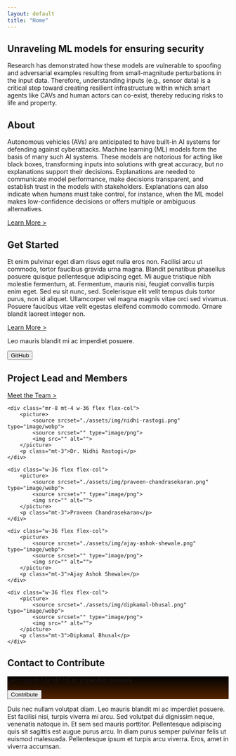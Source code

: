 ```yaml
---
layout: default
title: "Home"
---
```


<h2>Unraveling ML models for ensuring security</h2>
<p class="mb-12">Research has demonstrated how these models are vulnerable to spoofing and adversarial examples resulting from
    small-magnitude perturbations in the input data. Therefore, understanding inputs (e.g., sensor data) is a critical
    step toward creating resilient infrastructure within which smart agents like CAVs and human actors can co-exist,
    thereby reducing risks to life and property.
</p>

<h2>About</h2>
<p class="mb-12">Autonomous vehicles (AVs) are anticipated to have built-in AI systems for defending against cyberattacks. Machine
    learning (ML) models form the basis of many such AI systems. These models are notorious for acting like black
    boxes, transforming inputs into solutions with great accuracy, but no explanations support their decisions.
    Explanations are needed to communicate model performance, make decisions transparent, and establish trust in the
    models with stakeholders. Explanations can also indicate when humans must take control, for instance, when the ML
    model makes low-confidence decisions or offers multiple or ambiguous alternatives.</p>
<a class="mt-2" href="">Learn More ></a>

<h2>Get Started</h2>
<p class="mb-12">Et enim pulvinar eget diam risus eget nulla eros non. Facilisi arcu ut commodo, tortor faucibus gravida urna
    magna. Blandit penatibus phasellus posuere quisque pellentesque adipiscing eget. Mi augue tristique nibh molestie
    fermentum, at. Fermentum, mauris nisi, feugiat convallis turpis enim eget. Sed eu sit nunc, sed. Scelerisque elit
    velit tempus duis tortor purus, non id aliquet. Ullamcorper vel magna magnis vitae orci sed vivamus. Posuere
    faucibus vitae velit egestas eleifend commodo commodo. Ornare blandit laoreet integer non.</p>
<a class="mt-2" href="">Learn More ></a>

<div class="mb-12 flex px-6 py-5 bg-black text-white justify-between items-center">
    <p class="text-secondary-color">Leo mauris blandit mi ac imperdiet posuere.</p>
    <button class="btn btn--light-orange">GitHub</button>
</div>

<div class="mb-2 flex flex-wrap items-start justify-between">
    <h2 class="mr-4 font-bold">Project Lead and Members</h2>
    <a class="" href="">Meet the Team ></a>
</div>

<div class="mb-12 font-bold text-center flex items-start justify-start flex-wrap space-x-8 space-x-reverse space-y-4">

    <div class="mr-8 mt-4 w-36 flex flex-col">
        <picture>
            <source srcset="./assets/img/nidhi-rastogi.png" type="image/webp">
            <source srcset="" type="image/png">
            <img src="" alt="">
        </picture>
        <p class="mt-3">Dr. Nidhi Rastogi</p>
    </div>

    <div class="w-36 flex flex-col">
        <picture>
            <source srcset="./assets/img/praveen-chandrasekaran.png" type="image/webp">
            <source srcset="" type="image/png">
            <img src="" alt="">
        </picture>
        <p class="mt-3">Praveen Chandrasekaran</p>
    </div>

    <div class="w-36 flex flex-col">
        <picture>
            <source srcset="./assets/img/ajay-ashok-shewale.png" type="image/webp">
            <source srcset="" type="image/png">
            <img src="" alt="">
        </picture>
        <p class="mt-3">Ajay Ashok Shewale</p>
    </div>

    <div class="w-36 flex flex-col">
        <picture>
            <source srcset="./assets/img/dipkamal-bhusal.png" type="image/webp">
            <source srcset="" type="image/png">
            <img src="" alt="">
        </picture>
        <p class="mt-3">Dipkamal Bhusal</p>
    </div>

</div>

<h2>Contact to Contribute</h2>
<div class="flex justify-center items-center flex-col text-white space-y-6 px-6 py-6"
    style="background: linear-gradient(180deg, #000000 0%, #552400 100%);">
    <p>Leo mauris blandit mi ac imperdiet posuere.</p>
    <button class="btn btn--orange">Contribute</button>
</div>

<p class="mt-6">Duis nec nullam volutpat diam. Leo mauris blandit mi ac imperdiet posuere. Est facilisi nisi, turpis
    viverra mi
    arcu.
    Sed volutpat dui dignissim neque, venenatis natoque in. Et sem sed mauris porttitor. Pellentesque adipiscing
    quis
    sit sagittis est augue purus arcu. In diam purus semper pulvinar felis ut euismod malesuada. Pellentesque ipsum
    et
    turpis arcu viverra. Eros, amet in viverra accumsan.</p>